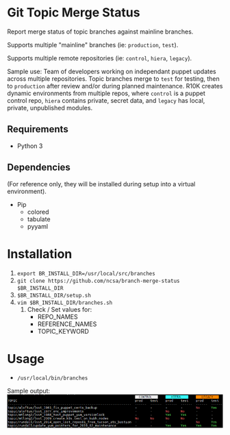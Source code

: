# Git Topic Merge Status
Report merge status of topic branches against mainline branches.

Supports multiple "mainline" branches (ie: `production`, `test`).

Supports multiple remote repositories (ie: `control`, `hiera`, `legacy`).

Sample use: Team of developers working on independant puppet updates across
multiple repositories.
Topic branches merge to `test` for testing, then to `production`
after review and/or during planned maintenance.
R10K creates dynamic environments from multiple repos, where `control` is
a puppet control repo, `hiera` contains private, secret data, and `legacy` has
local, private, unpublished modules.

## Requirements
* Python 3

## Dependencies
(For reference only, they will be installed during setup into a virtual
environment).
* Pip
  * colored
  * tabulate
  * pyyaml

# Installation
1. `export BR_INSTALL_DIR=/usr/local/src/branches`
1. `git clone https://github.com/ncsa/branch-merge-status $BR_INSTALL_DIR`
1. `$BR_INSTALL_DIR/setup.sh`
1. `vim $BR_INSTALL_DIR/branches.sh`
    1. Check / Set values for:
       * REPO_NAMES
       * REFERENCE_NAMES
       * TOPIC_KEYWORD

# Usage
* `/usr/local/bin/branches`

Sample output: ![Sample output](sample.png)
